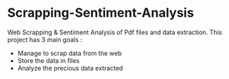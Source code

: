 # Scrapping-Sentiment-Analysis
Web Scrapping & Sentiment Analysis of Pdf files and data extraction.
This project has 3 main goals : 
- Manage to scrap data from the web 
- Store the data in files 
- Analyze the precious data extracted 
